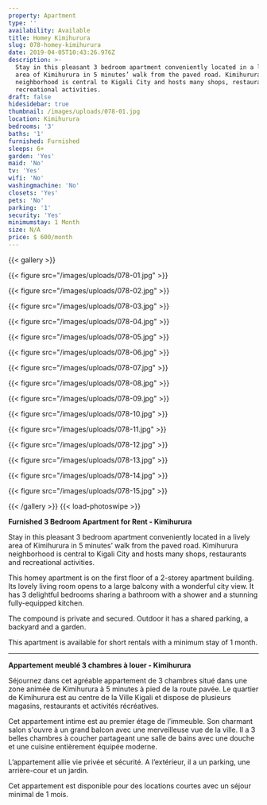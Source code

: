 ```yaml
---
property: Apartment
type: ''
availability: Available
title: Homey Kimihurura
slug: 078-homey-kimihurura
date: 2019-04-05T10:43:26.976Z
description: >-
  Stay in this pleasant 3 bedroom apartment conveniently located in a lively
  area of Kimihurura in 5 minutes’ walk from the paved road. Kimihurura
  neighborhood is central to Kigali City and hosts many shops, restaurants and
  recreational activities. 
draft: false
hidesidebar: true
thumbnail: /images/uploads/078-01.jpg
location: Kimihurura
bedrooms: '3'
baths: '1'
furnished: Furnished
sleeps: 6+
garden: 'Yes'
maid: 'No'
tv: 'Yes'
wifi: 'No'
washingmachine: 'No'
closets: 'Yes'
pets: 'No'
parking: '1'
security: 'Yes'
minimumstay: 1 Month
size: N/A
price: $ 600/month
---
```

{{< gallery >}} 

{{< figure src="/images/uploads/078-01.jpg" >}} 

{{< figure src="/images/uploads/078-02.jpg" >}}

 {{< figure src="/images/uploads/078-03.jpg" >}} 

{{< figure src="/images/uploads/078-04.jpg" >}}

{{< figure src="/images/uploads/078-05.jpg" >}}

 {{< figure src="/images/uploads/078-06.jpg" >}}

 {{< figure src="/images/uploads/078-07.jpg" >}}

 {{< figure src="/images/uploads/078-08.jpg" >}}

{{< figure src="/images/uploads/078-09.jpg" >}} 

{{< figure src="/images/uploads/078-10.jpg" >}}

 {{< figure src="/images/uploads/078-11.jpg" >}} 

{{< figure src="/images/uploads/078-12.jpg" >}}

{{< figure src="/images/uploads/078-13.jpg" >}}

{{< figure src="/images/uploads/078-14.jpg" >}}

{{< figure src="/images/uploads/078-15.jpg" >}}

 {{< /gallery >}} {{< load-photoswipe >}}

**Furnished 3 Bedroom Apartment for Rent - Kimihurura**

Stay in this pleasant 3 bedroom apartment conveniently located in a lively area of Kimihurura in 5 minutes’ walk from the paved road. Kimihurura neighborhood is central to Kigali City and hosts many shops, restaurants and recreational activities. 

This homey apartment is on the first floor of a 2-storey apartment building. Its lovely living room opens to a large balcony with a wonderful city view. It has 3 delightful bedrooms sharing a bathroom with a shower and a stunning fully-equipped kitchen.

The compound is private and secured. Outdoor it has a shared parking, a backyard and a garden. 

This apartment is available for short rentals with a minimum stay of 1 month. 

- - -

**Appartement meublé 3 chambres à louer - Kimihurura**

Séjournez dans cet agréable appartement de 3 chambres situé dans une zone animée de Kimihurura à 5 minutes à pied de la route pavée. Le quartier de Kimihurura est au centre de la Ville Kigali et dispose de plusieurs magasins, restaurants et activités récréatives. 

Cet appartement intime est au premier étage de l’immeuble. Son charmant salon s'ouvre à un grand balcon avec une merveilleuse vue de la ville. Il a 3 belles chambres à coucher partageant une salle de bains avec une douche et une cuisine entièrement équipée moderne.

L’appartement allie vie privée et sécurité. A l’extérieur, il a un parking, une arrière-cour et un jardin. 

Cet appartement est disponible pour des locations courtes avec un séjour minimal de 1 mois.
